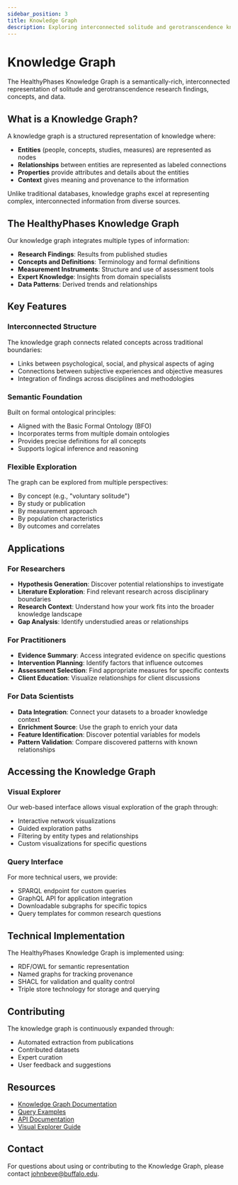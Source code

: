 ```yaml
---
sidebar_position: 3
title: Knowledge Graph
description: Exploring interconnected solitude and gerotranscendence knowledge
---
```


# Knowledge Graph

The HealthyPhases Knowledge Graph is a semantically-rich, interconnected representation of solitude and gerotranscendence research findings, concepts, and data.

## What is a Knowledge Graph?

A knowledge graph is a structured representation of knowledge where:

- **Entities** (people, concepts, studies, measures) are represented as nodes
- **Relationships** between entities are represented as labeled connections
- **Properties** provide attributes and details about the entities
- **Context** gives meaning and provenance to the information

Unlike traditional databases, knowledge graphs excel at representing complex, interconnected information from diverse sources.

## The HealthyPhases Knowledge Graph

Our knowledge graph integrates multiple types of information:

- **Research Findings**: Results from published studies
- **Concepts and Definitions**: Terminology and formal definitions
- **Measurement Instruments**: Structure and use of assessment tools
- **Expert Knowledge**: Insights from domain specialists
- **Data Patterns**: Derived trends and relationships

## Key Features

### Interconnected Structure

The knowledge graph connects related concepts across traditional boundaries:

- Links between psychological, social, and physical aspects of aging
- Connections between subjective experiences and objective measures
- Integration of findings across disciplines and methodologies

### Semantic Foundation

Built on formal ontological principles:

- Aligned with the Basic Formal Ontology (BFO)
- Incorporates terms from multiple domain ontologies
- Provides precise definitions for all concepts
- Supports logical inference and reasoning

### Flexible Exploration

The graph can be explored from multiple perspectives:

- By concept (e.g., "voluntary solitude")
- By study or publication
- By measurement approach
- By population characteristics
- By outcomes and correlates

## Applications

### For Researchers

- **Hypothesis Generation**: Discover potential relationships to investigate
- **Literature Exploration**: Find relevant research across disciplinary boundaries
- **Research Context**: Understand how your work fits into the broader knowledge landscape
- **Gap Analysis**: Identify understudied areas or relationships

### For Practitioners

- **Evidence Summary**: Access integrated evidence on specific questions
- **Intervention Planning**: Identify factors that influence outcomes
- **Assessment Selection**: Find appropriate measures for specific contexts
- **Client Education**: Visualize relationships for client discussions

### For Data Scientists

- **Data Integration**: Connect your datasets to a broader knowledge context
- **Enrichment Source**: Use the graph to enrich your data
- **Feature Identification**: Discover potential variables for models
- **Pattern Validation**: Compare discovered patterns with known relationships

## Accessing the Knowledge Graph

### Visual Explorer

Our web-based interface allows visual exploration of the graph through:

- Interactive network visualizations
- Guided exploration paths
- Filtering by entity types and relationships
- Custom visualizations for specific questions

### Query Interface

For more technical users, we provide:

- SPARQL endpoint for custom queries
- GraphQL API for application integration
- Downloadable subgraphs for specific topics
- Query templates for common research questions

## Technical Implementation

The HealthyPhases Knowledge Graph is implemented using:

- RDF/OWL for semantic representation
- Named graphs for tracking provenance
- SHACL for validation and quality control
- Triple store technology for storage and querying

## Contributing

The knowledge graph is continuously expanded through:

- Automated extraction from publications
- Contributed datasets
- Expert curation
- User feedback and suggestions

## Resources

- [Knowledge Graph Documentation](#)
- [Query Examples](#)
- [API Documentation](#)
- [Visual Explorer Guide](#)

## Contact

For questions about using or contributing to the Knowledge Graph, please contact [johnbeve@buffalo.edu](mailto:johnbeve@buffalo.edu). 